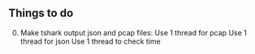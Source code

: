 ## Things to do

0. Make tshark output json and pcap files:
    Use 1 thread for pcap
    Use 1 thread for json
    Use 1 thread to check time